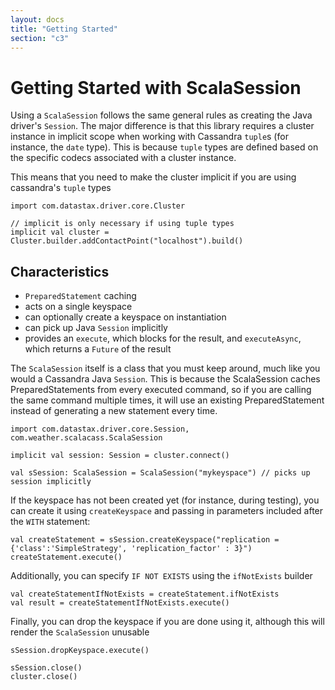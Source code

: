 ```yaml
---
layout: docs
title: "Getting Started"
section: "c3"
---
```

# Getting Started with ScalaSession

Using a `ScalaSession` follows the same general rules as creating the Java driver's `Session`. The major difference is 
that this library requires a cluster instance in implicit scope when working with Cassandra `tuple`s (for instance, the
`date` type). This is because `tuple` types are defined based on the specific codecs associated with a cluster instance.

This means that you need to make the cluster implicit if you are using cassandra's `tuple` types

```tut:silent
import com.datastax.driver.core.Cluster

// implicit is only necessary if using tuple types
implicit val cluster = Cluster.builder.addContactPoint("localhost").build()
```

## Characteristics

* `PreparedStatement` caching
* acts on a single keyspace
* can optionally create a keyspace on instantiation
* can pick up Java `Session` implicitly
* provides an `execute`, which blocks for the result, and `executeAsync`, which returns a `Future` of the result

The `ScalaSession` itself is a class that you must keep around, much like you would a Cassandra Java `Session`. This is 
because the ScalaSession caches PreparedStatements from every executed command, so if you are calling the same command 
multiple times, it will use an existing PreparedStatement instead of generating a new statement every time.

```tut
import com.datastax.driver.core.Session, com.weather.scalacass.ScalaSession

implicit val session: Session = cluster.connect()

val sSession: ScalaSession = ScalaSession("mykeyspace") // picks up session implicitly
```

If the keyspace has not been created yet (for instance, during testing), you can create it using `createKeyspace` 
and passing in parameters included after the `WITH` statement:

```tut
val createStatement = sSession.createKeyspace("replication = {'class':'SimpleStrategy', 'replication_factor' : 3}")
createStatement.execute()
```

Additionally, you can specify `IF NOT EXISTS` using the `ifNotExists` builder

```tut
val createStatementIfNotExists = createStatement.ifNotExists
val result = createStatementIfNotExists.execute()
```

Finally, you can drop the keyspace if you are done using it, although this will render the `ScalaSession` unusable

```tut
sSession.dropKeyspace.execute()
```
```tut:invisible
sSession.close()
cluster.close()
```